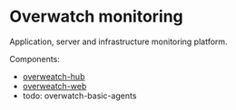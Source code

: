 Overwatch monitoring
====================

Application, server and infrastructure monitoring platform.

Components:

- [overweatch-hub](https://github.com/leadhub-code/overwatch-hub)
- [overweatch-web](https://github.com/leadhub-code/overwatch-web)
- todo: overwatch-basic-agents

